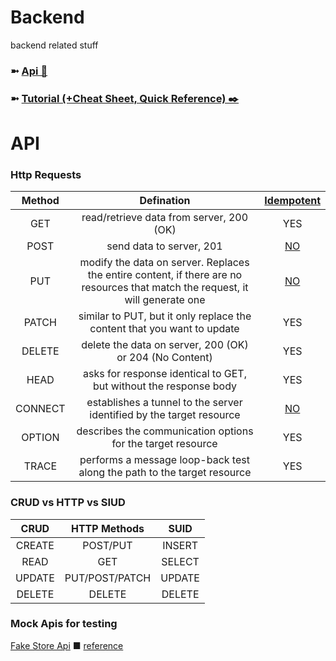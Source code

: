 # Backend
backend related stuff

### ➼ [Api 🔗](Api)
### ➼ [Tutorial (+Cheat Sheet, Quick Reference) ✒️](Tutorial)

# API

### Http Requests
Method|Defination|[Idempotent](https://restfulapi.net/idempotent-rest-apis/)
:-:|:-:|:-:
GET|read/retrieve data from server, 200 (OK)|YES
POST|send data to server, 201|[NO](https://developer.mozilla.org/en-US/docs/Glossary/Idempotent)
PUT|modify the data on server. Replaces the entire content, if there are no resources that match the request, it will generate one|[NO](https://developer.mozilla.org/en-US/docs/Glossary/Idempotent)
PATCH|similar to PUT, but it only replace the content that you want to update|YES
DELETE|delete the data on server, 200 (OK) or 204 (No Content)|YES
HEAD|asks for response identical to GET, but without the response body|YES
CONNECT|establishes a tunnel to the server identified by the target resource|[NO](https://developer.mozilla.org/en-US/docs/Glossary/Idempotent)
OPTION|describes the communication options for the target resource|YES
TRACE|performs a message loop-back test along the path to the target resource|YES

### CRUD vs HTTP vs SIUD
CRUD|HTTP Methods|SUID
:-:|:-:|:-:|
CREATE|POST/PUT|INSERT
READ|GET|SELECT
UPDATE|PUT/POST/PATCH|UPDATE
DELETE|DELETE|DELETE


### Mock Apis for testing

[Fake Store Api](fakestoreapi.com) ■ [reference](https://www.youtube.com/watch?v=sfjK21cPUds&list=PLRKyZvuMYSIPwjYw1bt_7u7nEwe6vATQd&t=74)

